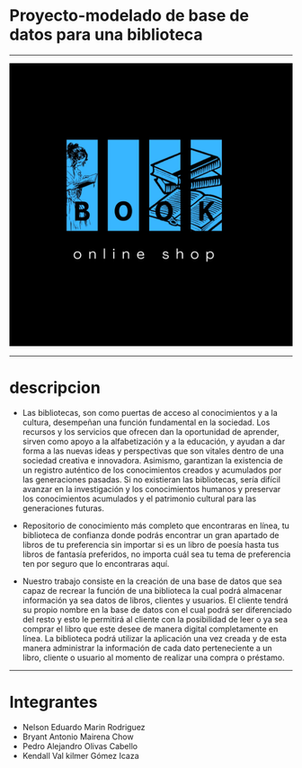 # Proyecto-modelado de base de datos para una biblioteca

---

<img src="imagenes/2.jpg" alt="book">

---

# descripcion 
- Las bibliotecas, son como puertas de acceso al conocimientos y a la cultura, desempeñan una función fundamental en la sociedad. Los recursos y los servicios que ofrecen dan la oportunidad de aprender, sirven como apoyo a la alfabetización y a la educación, y ayudan a dar forma a las nuevas ideas y perspectivas que son vitales dentro de una sociedad creativa e innovadora. Asimismo, garantizan la existencia de un registro auténtico de los conocimientos creados y acumulados por las generaciones pasadas. Si no existieran las bibliotecas, sería difícil avanzar en la investigación y los conocimientos humanos y preservar los conocimientos acumulados y el patrimonio cultural para las generaciones futuras.

- Repositorio de conocimiento más completo que encontraras en línea, tu biblioteca de confianza donde podrás encontrar un gran apartado de libros de tu preferencia sin importar si es un libro de poesía hasta tus libros de fantasía preferidos, no importa cuál sea tu tema de preferencia ten por seguro que lo encontraras aquí.

- Nuestro trabajo consiste en la creación de una base de datos que sea capaz de recrear la función de una biblioteca la cual podrá almacenar información ya sea datos de libros, clientes y usuarios. El cliente tendrá su propio nombre en la base de datos con el cual podrá ser diferenciado del resto y esto le permitirá al cliente con  la posibilidad de leer o ya sea comprar el libro que este desee de manera digital completamente en línea. La biblioteca podrá utilizar la aplicación una vez creada y de esta manera administrar la información de cada dato perteneciente a un libro, cliente o usuario al momento de realizar una compra o préstamo.

---

# Integrantes 
- Nelson Eduardo Marin Rodriguez
- Bryant Antonio Mairena Chow
- Pedro Alejandro Olivas Cabello
- Kendall Val kilmer Gómez Icaza
